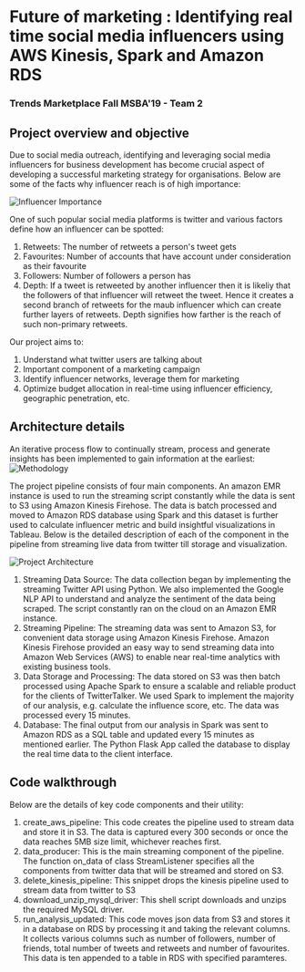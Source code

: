 # Future of marketing : Identifying real time social media influencers using AWS Kinesis, Spark and Amazon RDS
### Trends Marketplace Fall MSBA'19 - Team 2

## Project overview and objective
Due to social media outreach, identifying and leveraging social media influencers for business development has become crucial aspect of developing a successful marketing strategy for organisations. Below are some of the facts why influencer reach is of high importance:

![Influencer Importance](https://github.umn.edu/singh899/trends-project-team2/blob/master/Diagrams/Inf.PNG)

One of such popular social media platforms is twitter and various factors define how an influencer can be spotted:
1. Retweets: The number of retweets a person's tweet gets
2. Favourites: Number of accounts that have account under consideration as their favourite
3. Followers: Number of followers a person has
4. Depth: If a tweet is retweeted by another influencer then it is likeliy that the followers of that influencer will retweet the tweet. Hence it creates a second branch of retweets for the maub influencer which can create further layers of retweets. Depth signifies how farther is the reach of such non-primary retweets.

Our project aims to:
1. Understand what twitter users are talking about 
2. Important component of a marketing campaign
3. Identify influencer networks, leverage them for marketing
4. Optimize budget allocation in real-time using influencer efficiency, geographic penetration, etc.

## Architecture details

An iterative process flow to continually stream, process and generate insights has been implemented to gain information at the earliest:
![Methodology](https://github.umn.edu/singh899/trends-project-team2/blob/master/Diagrams/process.PNG)

The project pipeline consists of four main components. An amazon EMR instance is used to run the streaming script constantly while the data is sent to S3 using Amazon Kinesis Firehose. The data is batch processed and moved to Amazon RDS database using Spark and this dataset is further used to calculate influencer metric and build insightful visualizations in Tableau. Below is the detailed description of each of the component in the pipeline from streaming live data from twitter till storage and visualization.

![Project Architecture](https://github.umn.edu/singh899/trends-project-team2/blob/master/Diagrams/Arch2.PNG)

1. Streaming Data Source: The data collection began by implementing the streaming Twitter API using Python. We also implemented the Google NLP API to understand and analyze the sentiment of the data being scraped. The script constantly ran on the cloud on an Amazon EMR instance.
2. Streaming Pipeline: The streaming data was sent to Amazon S3, for convenient data storage using Amazon Kinesis Firehose. Amazon Kinesis Firehose provided an easy way to send streaming data into Amazon Web Services (AWS) to enable near real-time analytics with existing business tools.
3. Data Storage and Processing: The data stored on S3 was then batch processed using Apache Spark to ensure a scalable and reliable product for the clients of TwitterTalker. We used Spark to implement the majority of our analysis, e.g. calculate the influence score, etc. The data was processed every 15 minutes.
4. Database: The final output from our analysis in Spark was sent to Amazon RDS as a SQL table and updated every 15 minutes as mentioned earlier. The Python Flask App called the database to display the real time data to the client interface.

## Code walkthrough
Below are the details of key code components and their utility:
1. create_aws_pipeline: This code creates the pipeline used to stream data and store it in S3. The data is captured every 300 seconds or once the data reaches 5MB size limit, whichever reaches first.
2. data_producer: This is the main streaming component of the pipeline. The function on_data of class StreamListener specifies all the components from twitter data that will be streamed and stored on S3.
3. delete_kinesis_pipeline: This snippet drops the kinesis pipeline used to stream data from twitter to S3
4. download_unzip_mysql_driver: This shell script downloads and unzips the required MySQL driver.
5. run_analysis_updated: This code moves json data from S3 and stores it in a database on RDS by processing it and taking the relevant columns. It collects various columns such as number of followers, number of friends, total number of tweets and retweets and number of favourites. This data is ten appended to a table in RDS with specified paramteres.

